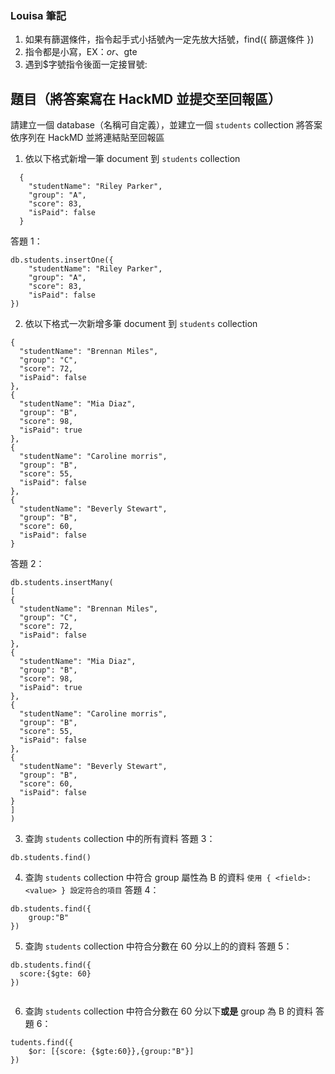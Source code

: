 ### Louisa 筆記

1. 如果有篩選條件，指令起手式小括號內一定先放大括號，find({ 篩選條件 })
2. 指令都是小寫，EX：$or、$gte
3. 遇到$字號指令後面一定接冒號:

## 題目（將答案寫在 HackMD 並提交至回報區）

請建立一個 database（名稱可自定義），並建立一個 `students` collection
將答案依序列在 HackMD 並將連結貼至回報區

1. 依以下格式新增一筆 document 到 `students` collection

```jsonld=
  {
    "studentName": "Riley Parker",
    "group": "A",
    "score": 83,
    "isPaid": false
  }
```

答題 1：

```javascript=
db.students.insertOne({
    "studentName": "Riley Parker",
    "group": "A",
    "score": 83,
    "isPaid": false
})
```

2. 依以下格式一次新增多筆 document 到 `students` collection

```jsonld=
{
  "studentName": "Brennan Miles",
  "group": "C",
  "score": 72,
  "isPaid": false
},
{
  "studentName": "Mia Diaz",
  "group": "B",
  "score": 98,
  "isPaid": true
},
{
  "studentName": "Caroline morris",
  "group": "B",
  "score": 55,
  "isPaid": false
},
{
  "studentName": "Beverly Stewart",
  "group": "B",
  "score": 60,
  "isPaid": false
}
```

答題 2：

```jsonld=
db.students.insertMany(
[
{
  "studentName": "Brennan Miles",
  "group": "C",
  "score": 72,
  "isPaid": false
},
{
  "studentName": "Mia Diaz",
  "group": "B",
  "score": 98,
  "isPaid": true
},
{
  "studentName": "Caroline morris",
  "group": "B",
  "score": 55,
  "isPaid": false
},
{
  "studentName": "Beverly Stewart",
  "group": "B",
  "score": 60,
  "isPaid": false
}
]
)
```

3. 查詢 `students` collection 中的所有資料
   答題 3：

```jsonld=
db.students.find()
```

4. 查詢 `students` collection 中符合 group 屬性為 B 的資料 `使用 { <field>: <value> } 設定符合的項目`
   答題 4：

```jsonld=
db.students.find({
    group:"B"
})
```

5. 查詢 `students` collection 中符合分數在 60 分以上的的資料
   答題 5：

```jsonld=
db.students.find({
  score:{$gte: 60}
})


```

6. 查詢 `students` collection 中符合分數在 60 分以下**或是** group 為 B 的資料
   答題 6：

```jsonld=
tudents.find({
    $or: [{score: {$gte:60}},{group:"B"}]
})

```

